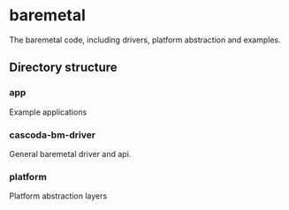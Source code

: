 # baremetal

The baremetal code, including drivers, platform abstraction and examples.

## Directory structure

### app
Example applications

### cascoda-bm-driver
General baremetal driver and api.

### platform
Platform abstraction layers
